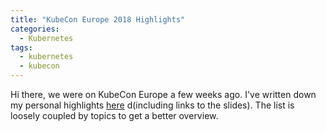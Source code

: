```yaml
---
title: "KubeCon Europe 2018 Highlights"
categories:
  - Kubernetes
tags:
  - kubernetes
  - kubecon
---
```


Hi there,
we were on KubeCon Europe a few weeks ago. I've written down my personal highlights [here](https://github.com/sbueringer/kubecon-slides/blob/master/slides/2018-kubecon-eu/README.md) d(including links to the slides). The list is loosely coupled by topics to get a better overview.